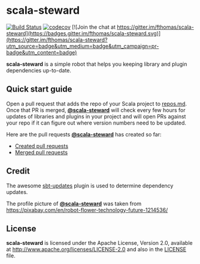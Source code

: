 # scala-steward
[![Build Status](https://travis-ci.org/fthomas/scala-steward.svg?branch=master)](https://travis-ci.org/fthomas/scala-steward)
[![codecov](https://codecov.io/gh/fthomas/scala-steward/branch/master/graph/badge.svg)](https://codecov.io/gh/fthomas/scala-steward)
[![Join the chat at https://gitter.im/fthomas/scala-steward](https://badges.gitter.im/fthomas/scala-steward.svg)](https://gitter.im/fthomas/scala-steward?utm_source=badge&utm_medium=badge&utm_campaign=pr-badge&utm_content=badge)

**scala-steward** is a simple robot that helps you keeping library and plugin
dependencies up-to-date.

## Quick start guide

Open a pull request that adds the repo of your Scala project to
[repos.md](https://github.com/fthomas/scala-steward/edit/master/repos.md).
Once that PR is merged, [**@scala-steward**][@scala-steward] will check every
few hours for updates of libraries and plugins in your project and will open
PRs against your repo if it can figure out where version numbers need to be
updated.

Here are the pull requests [**@scala-steward**][@scala-steward] has created so far:

* [Created pull requests](https://github.com/pulls?q=author%3Ascala-steward+is%3Apr)
* [Merged pull requests]( https://github.com/pulls?q=author%3Ascala-steward+is%3Amerged+sort%3Aupdated-desc)

## Credit

The awesome [sbt-updates][sbt-updates] plugin is used to determine dependency updates.

The profile picture of [**@scala-steward**][@scala-steward] was taken from
https://pixabay.com/en/robot-flower-technology-future-1214536/

[@scala-steward]: https://github.com/scala-steward
[sbt-updates]: https://github.com/rtimush/sbt-updates

## License

**scala-steward** is licensed under the Apache License, Version 2.0, available at
http://www.apache.org/licenses/LICENSE-2.0 and also in the
[LICENSE](https://github.com/fthomas/status-page/blob/master/LICENSE) file.
